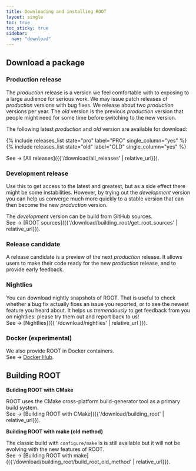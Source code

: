 ```yaml
---
title: Downloading and installing ROOT
layout: single
toc: true
toc_sticky: true
sidebar:
  nav: "download"
---
```



## Download a package

### Production release

The _production_ release is a version we feel comfortable with to exposing to a large audience for serious work.
We may issue patch releases of _production_ versions with bug fixes. We release about two
_production_ versions per year. The _old_ version is the previous _production_ version that
people might need for some time before switching to the new version.

The following latest _production_ and _old_ version are available for download:

{% include releases_list state="pro" label="PRO" single_column="yes" %}
{% include releases_list state="old" label="OLD" single_column="yes" %}

See → [All releases]({{'/download/all_releases' | relative_url}}).

### Development release
Use this to get access to the latest and greatest, but as a side effect there might be some
instabilities. However, by trying out the _development_ version you can help us converge
much more quickly to a stable version that can then become the new _production_ version.

The _development_ version can be build from GitHub sources.<br>
See → [ROOT sources]({{'/download/building_root/get_root_sources' | relative_url}}).

### Release candidate
A release candidate is a preview of the next _production_ release. It allows users to
make their code ready for the new _production_ release, and to provide early feedback.

### Nightlies
You can download nightly snapshots of ROOT. That is useful to check whether a bug fix actually fixes an issue you reported, or to see the newest
feature you heard about. It helps us _tremendously_ to get feedback from you on nightlies: please try them out and report back to us!<br>
See → [Nightlies]({{ '/download/nightlies' | relative_url }}).

### Docker (experimental)
We also provide ROOT in Docker containers.<br>
See → [Docker Hub](https://hub.docker.com/r/rootproject/root-ubuntu16/).

## Building ROOT

**Building ROOT with CMake**

ROOT uses the CMake cross-platform build-generator tool as a primary build system.<br>
See → [Building ROOT with CMake]({{'/download/building_root' | relative_url}}).

**Building ROOT with make (old method)**

The classic build with `configure/make` is is still available but it will not be evolving with the new features of ROOT.<br>
See → [Building ROOT with make]({{'/download/building_root/build_root_old_method' | relative_url}}).


